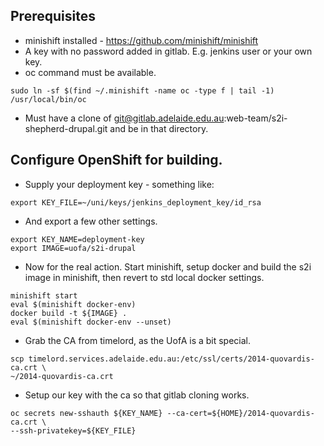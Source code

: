 ## Prerequisites

* minishift installed - https://github.com/minishift/minishift
* A key with no password added in gitlab. E.g. jenkins user or your own key.
* oc command must be available.
```
sudo ln -sf $(find ~/.minishift -name oc -type f | tail -1) /usr/local/bin/oc
```
* Must have a clone of git@gitlab.adelaide.edu.au:web-team/s2i-shepherd-drupal.git and be in that directory.

## Configure OpenShift for building.

* Supply your deployment key - something like:
```
export KEY_FILE=~/uni/keys/jenkins_deployment_key/id_rsa
```

* And export a few other settings.
```
export KEY_NAME=deployment-key
export IMAGE=uofa/s2i-drupal
```

* Now for the real action. Start minishift, setup docker and build the s2i 
image in minishift, then revert to std local docker settings.
```
minishift start
eval $(minishift docker-env)
docker build -t ${IMAGE} .
eval $(minishift docker-env --unset)
```

* Grab the CA from timelord, as the UofA is a bit special.
```
scp timelord.services.adelaide.edu.au:/etc/ssl/certs/2014-quovardis-ca.crt \
~/2014-quovardis-ca.crt
```

* Setup our key with the ca so that gitlab cloning works.
```
oc secrets new-sshauth ${KEY_NAME} --ca-cert=${HOME}/2014-quovardis-ca.crt \
--ssh-privatekey=${KEY_FILE}
```
